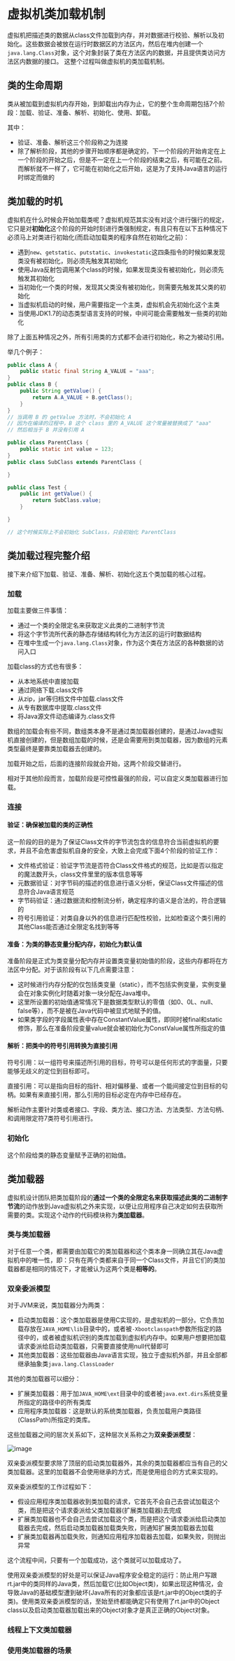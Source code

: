 # 虚拟机类加载机制

虚拟机把描述类的数据从class文件加载到内存，并对数据进行校验、解析以及初始化。这些数据会被放在运行时数据区的方法区内，然后在堆内创建一个`java.lang.Class`对象，这个对象封装了类在方法区内的数据，并且提供类访问方法区内数据的接口。
这整个过程叫做虚拟机的类加载机制。

## 类的生命周期

类从被加载到虚拟机内存开始，到卸载出内存为止，它的整个生命周期包括7个阶段：加载、验证、准备、解析、初始化、使用、卸载。

其中：
- 验证、准备、解析这三个阶段称之为连接
- 除了解析阶段，其他的步骤开始顺序都是确定的，下一个阶段的开始肯定在上一个阶段的开始之后，但是不一定在上一个阶段的结束之后，有可能在之前。而解析就不一样了，它可能在初始化之后开始，这是为了支持Java语言的运行时绑定而做的

## 类加载的时机

虚拟机在什么时候会开始加载类呢？虚拟机规范其实没有对这个进行强行的规定，它只是对**初始化**这个阶段的开始时刻进行类强制规定，有且只有在以下五种情况下必须马上对类进行初始化(而启动加载类的程序自然在初始化之前)：
- 遇到`new`、`getstatic`、`putstatic`、`invokestatic`这四条指令的时候如果发现类没有被初始化，则必须先触发其初始化
- 使用Java反射包调用某个class的时候，如果发现类没有被初始化，则必须先触发其初始化
- 当初始化一个类的时候，发现其父类没有被初始化，则需要先触发其父类的初始化
- 当虚拟机启动的时候，用户需要指定一个主类，虚拟机会先初始化这个主类
- 当使用JDK1.7的动态类型语言支持的时候，中间可能会需要触发一些类的初始化


除了上面五种情况之外，所有引用类的方式都不会进行初始化，称之为被动引用。

举几个例子：

```java
public class A {
    public static final String A_VALUE = "aaa";
}
public class B {
    public String getValue() {
        return A.A_VALUE + B.getClass();
    }
}
// 当调用 B 的 getValue 方法时，不会初始化 A
// 因为在编译的过程中，B 这个 class 里的 A_VALUE 这个常量被替换成了 "aaa"
// 然后相当于 B 并没有引用 A

```

```java
public class ParentClass {
    public static int value = 123;
}
public class SubClass extends ParentClass {

}

public class Test {
    public int getValue() {
        return SubClass.value;
    }

}

// 这个时候实际上不会初始化 SubClass，只会初始化 ParentClass
```


## 类加载过程完整介绍

接下来介绍下加载、验证、准备、解析、初始化这五个类加载的核心过程。

### 加载

加载主要做三件事情：
- 通过一个类的全限定名来获取定义此类的二进制字节流
- 将这个字节流所代表的静态存储结构转化为方法区的运行时数据结构
- 在堆中生成一个`java.lang.Class`对象，作为这个类在方法区的各种数据的访问入口

加载class的方式也有很多：
- 从本地系统中直接加载
- 通过网络下载.class文件
- 从zip，jar等归档文件中加载.class文件
- 从专有数据库中提取.class文件
- 将Java源文件动态编译为.class文件

数组的加载会有些不同，数组类本身不是通过类加载器创建的，是通过Java虚拟机直接创建的，但是数组加载的时候，还是会需要用到类加载器，因为数组的元素类型最终是要靠类加载器去创建的。

加载开始之后，后面的连接阶段就会开始，这两个阶段交替进行。

相对于其他阶段而言，加载阶段是可控性最强的阶段，可以自定义类加载器进行加载。

### 连接

#### 验证：确保被加载的类的正确性

这一阶段的目的是为了保证Class文件的字节流包含的信息符合当前虚拟机的要求，并且不会危害虚拟机自身的安全，大致上会完成下面4个阶段的验证工作：
- 文件格式验证：验证字节流是否符合Class文件格式的规范，比如是否以指定的魔法数开头，class文件里里的版本信息等等
- 元数据验证：对字节码的描述的信息进行语义分析，保证Class文件描述的信息符合Java语言规范
- 字节码验证：通过数据流和控制流分析，确定程序的语义是合法的，符合逻辑的
- 符号引用验证：对类自身以外的信息进行匹配性校验，比如检查这个类引用的其他Class能否通过全限定名找到等等


#### 准备：为类的静态变量分配内存，初始化为默认值

准备阶段是正式为类变量分配内存并设置类变量初始值的阶段，这些内存都将在方法区中分配。对于该阶段有以下几点需要注意：
- 这时候进行内存分配的仅包括类变量（static），而不包括实例变量，实例变量会在对象实例化时随着对象一块分配在Java堆中。
- 这里所设置的初始值通常情况下是数据类型默认的零值（如0、0L、null、false等），而不是被在Java代码中被显式地赋予的值。
- 如果类字段的字段属性表中存在ConstantValue属性，即同时被final和static修饰，那么在准备阶段变量value就会被初始化为ConstValue属性所指定的值

#### 解析：把类中的符号引用转换为直接引用

符号引用：以一组符号来描述所引用的目标，符号可以是任何形式的字面量，只要能够无歧义的定位到目标即可。

直接引用：可以是指向目标的指针、相对偏移量、或者一个能间接定位到目标的句柄。如果有来直接引用，那么引用的目标必定在内存中已经存在。

解析动作主要针对类或者接口、字段、类方法、接口方法、方法类型、方法句柄、和调用限定符7类符号引用进行。

### 初始化

这个阶段给类的静态变量赋予正确的初始值。

## 类加载器

虚拟机设计团队把类加载阶段的**通过一个类的全限定名来获取描述此类的二进制字节流**的动作放到Java虚拟机之外来实现，以便让应用程序自己决定如何去获取所需要的类。实现这个动作的代码模块称为**类加载器**。


### 类与类加载器

对于任意一个类，都需要由加载它的类加载器和这个类本身一同确立其在Java虚拟机中的唯一性，即：只有在两个类都来自于同一个Class文件，并且它们的类加载器都是相同的情况下，才能被认为这两个类是**相等的**。


### 双亲委派模型

对于JVM来说，类加载器分为两类：
- 启动类加载器：这个类加载器是使用C实现的，是虚拟机的一部分。它负责加载存放在`JAVA_HOME\lib`目录中的，或者被`-Xbootclasspath`参数所指定的路径中的，或者被虚拟机识别的类库加载到虚拟机内存中。如果用户想要把加载请求委派给启动类加载器，只需要直接使用null代替即可
- 其他类加载器：这些加载器由Java语言实现，独立于虚拟机外部，并且全部都继承抽象类`java.lang.ClassLoader`

其他的类加载器可以细分：
- 扩展类加载器：用于加`JAVA_HOME\ext`目录中的或者被`java.ext.dirs`系统变量所指定的路径中的所有类库
- 应用程序类加载器：这是默认的系统类加载器，负责加载用户类路径(ClassPath)所指定的类库。


这些加载器之间的层次关系如下，这种层次关系称之为**双亲委派模型**：

![image](https://user-images.githubusercontent.com/16413289/69133698-4d63be80-0af1-11ea-9609-67b82620cb0f.png)

双亲委派模型要求除了顶层的启动类加载器外，其余的类加载器都应当有自己的父类加载器。这里的加载器不会使用继承的方式，而是使用组合的方式来实现的。

双亲委派模型的工作过程如下：
- 假设应用程序类加载器收到类加载的请求，它首先不会自己去尝试加载这个类，而是把这个请求委派给父类加载器(扩展类加载器)去完成
- 扩展类加载器也不会自己去尝试加载这个类，而是把这个请求委派给启动类加载器去完成，然后启动类加载器加载类失败，则通知扩展类加载器去加载
- 扩展类加载器再加载失败，则通知应用程序加载器去加载，如果失败，则抛出异常

这个流程中间，只要有一个加载成功，这个类就可以加载成功了。

使用双亲委派模型的好处是可以保证Java程序安全稳定的运行：防止用户写跟rt.jar中的类同样的Java类，然后加载它(比如Object类)，如果出现这种情况，会导致Java的基础模型遭到破坏(Java所有的对象都应该是rt.jar中的Object类的子类)。使用类双亲委派模型的话，至始至终都能确定只有使用了rt.jar中的Object class以及启动类加载器加载出来的Object对象才是真正正确的Object对象。


### 线程上下文类加载器



### 使用类加载器的场景




